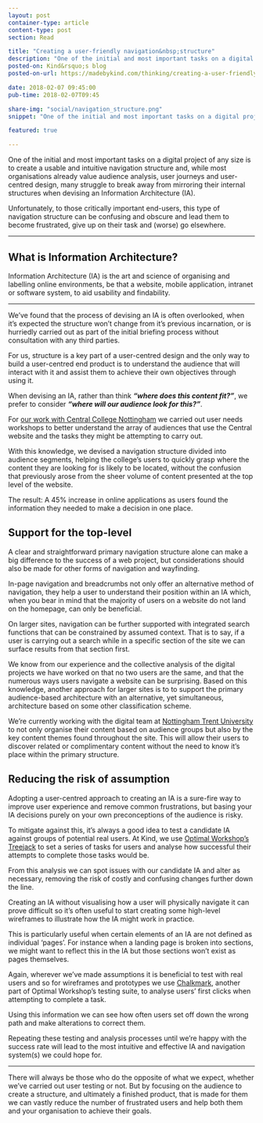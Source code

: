 ```yaml
---
layout: post
container-type: article
content-type: post
section: Read

title: "Creating a user-friendly navigation&nbsp;structure"
description: "One of the initial and most important tasks on a digital project of any size is to create a usable and intuitive navigation structure and, while most organisations already value audience analysis, user journeys and user-centred design, many struggle to break away from mirroring their internal structures when devising an Information Architecture&nbsp;(IA)."
posted-on: Kind&rsquo;s blog
posted-on-url: https://madebykind.com/thinking/creating-a-user-friendly-navigation-structure

date: 2018-02-07 09:45:00
pub-time: 2018-02-07T09:45

share-img: "social/navigation_structure.png"
snippet: "One of the initial and most important tasks on a digital project of any size is to create a usable and intuitive navigation structure and, while most organisations already value audience analysis, user journeys and user-centred design, many struggle to break away from mirroring their internal structures when devising an Information Architecture (IA)."

featured: true

---
```


One of the initial and most important tasks on a digital project of any size is to create a usable and intuitive navigation structure and, while most organisations already value audience analysis, user journeys and user-centred design, many struggle to break away from mirroring their internal structures when devising an Information Architecture (IA).

Unfortunately, to those critically important end-users, this type of navigation structure can be confusing and obscure and lead them to become frustrated, give up on their task and (worse) go elsewhere.

---

## What is Information Architecture?

Information Architecture (IA) is the art and science of organising and labelling online environments, be that a website, mobile application, intranet or software system, to aid usability and findability.

---

We&rsquo;ve found that the process of devising an IA is often overlooked, when it&rsquo;s expected the structure won&rsquo;t change from it&rsquo;s previous incarnation, or is hurriedly carried out as part of the initial briefing process without consultation with any third parties.

For us, structure is a key part of a user-centred design and the only way to build a user-centred end product is to understand the audience that will interact with it and assist them to achieve their own objectives through using it.

When devising an IA, rather than think ***&ldquo;where does this content fit?&rdquo;***, we prefer to consider ***&ldquo;where will our audience look for this?&rdquo;***.

For [our work with Central College Nottingham](https://madebykind.com/case-studies/central-college-nottingham) we carried out user needs workshops to better understand the array of audiences that use the Central website and the tasks they might be attempting to carry out.

With this knowledge, we devised a navigation structure divided into audience segments, helping the college&rsquo;s users to quickly grasp where the content they are looking for is likely to be located, without the confusion that previously arose from the sheer volume of content presented at the top level of the website.

The result: A 45% increase in online applications as users found the information they needed to make a decision in one place.

## Support for the top-level

A clear and straightforward primary navigation structure alone can make a big difference to the success of a web project, but considerations should also be made for other forms of navigation and wayfinding.

In-page navigation and breadcrumbs not only offer an alternative method of navigation, they help a user to understand their position within an IA which, when you bear in mind that the majority of users on a website do not land on the homepage, can only be beneficial.

On larger sites, navigation can be further supported with integrated search functions that can be constrained by assumed context. That is to say, if a user is carrying out a search while in a specific section of the site we can surface results from that section first.

We know from our experience and the collective analysis of the digital projects we have worked on that no two users are the same, and that the numerous ways users navigate a website can be surprising. Based on this knowledge, another approach for larger sites is to to support the primary audience-based architecture with an alternative, yet simultaneous, architecture based on some other classification scheme.

We&rsquo;re currently working with the digital team at [Nottingham Trent University](http://ntu.ac.uk/) to not only organise their content based on audience groups but also by the key content themes found throughout the site. This will allow their users to discover related or complimentary content without the need to know it&rsquo;s place within the primary structure.

## Reducing the risk of assumption

Adopting a user-centred approach to creating an IA is a sure-fire way to improve user experience and remove common frustrations, but basing your IA decisions purely on your own preconceptions of the audience is risky.

To mitigate against this, it&rsquo;s always a good idea to test a candidate IA against groups of potential real users. At Kind, we use [Optimal Workshop&rsquo;s Treejack](https://www.optimalworkshop.com/treejack) to set a series of tasks for users and analyse how successful their attempts to complete those tasks would be.

From this analysis we can spot issues with our candidate IA and alter as necessary, removing the risk of costly and confusing changes further down the line.

Creating an IA without visualising how a user will physically navigate it can prove difficult so it&rsquo;s often useful to start creating some high-level wireframes to illustrate how the IA might work in practice.

This is particularly useful when certain elements of an IA are not defined as individual ‘pages&rsquo;. For instance when a landing page is broken into sections, we might want to reflect this in the IA but those sections won&rsquo;t exist as pages themselves.

Again, wherever we&rsquo;ve made assumptions it is beneficial to test with real users and so for wireframes and prototypes we use [Chalkmark](https://www.optimalworkshop.com/chalkmark), another part of Optimal Workshop&rsquo;s testing suite, to analyse users&rsquo; first clicks when attempting to complete a task.

Using this information we can see how often users set off down the wrong path and make alterations to correct them.

Repeating these testing and analysis processes until we&rsquo;re happy with the success rate will lead to the most intuitive and effective IA and navigation system(s) we could hope for.

---

There will always be those who do the opposite of what we expect, whether we&rsquo;ve carried out user testing or not. But by focusing on the audience to create a structure, and ultimately a finished product, that is made for them we can vastly reduce the number of frustrated users and help both them and your organisation to achieve their goals.